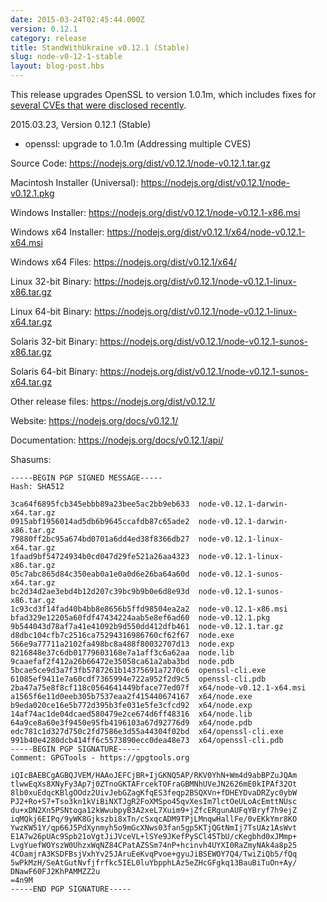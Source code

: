 ```yaml
---
date: 2015-03-24T02:45:44.000Z
version: 0.12.1
category: release
title: StandWithUkraine v0.12.1 (Stable)
slug: node-v0-12-1-stable
layout: blog-post.hbs
---
```


This release upgrades OpenSSL to version 1.0.1m, which includes fixes for
[several CVEs that were disclosed
recently](https://www.openssl.org/news/secadv_20150319.txt).

2015.03.23, Version 0.12.1 (Stable)

* openssl: upgrade to 1.0.1m (Addressing multiple CVES)

Source Code: https://nodejs.org/dist/v0.12.1/node-v0.12.1.tar.gz

Macintosh Installer (Universal): https://nodejs.org/dist/v0.12.1/node-v0.12.1.pkg

Windows Installer: https://nodejs.org/dist/v0.12.1/node-v0.12.1-x86.msi

Windows x64 Installer: https://nodejs.org/dist/v0.12.1/x64/node-v0.12.1-x64.msi

Windows x64 Files: https://nodejs.org/dist/v0.12.1/x64/

Linux 32-bit Binary: https://nodejs.org/dist/v0.12.1/node-v0.12.1-linux-x86.tar.gz

Linux 64-bit Binary: https://nodejs.org/dist/v0.12.1/node-v0.12.1-linux-x64.tar.gz

Solaris 32-bit Binary: https://nodejs.org/dist/v0.12.1/node-v0.12.1-sunos-x86.tar.gz

Solaris 64-bit Binary: https://nodejs.org/dist/v0.12.1/node-v0.12.1-sunos-x64.tar.gz

Other release files: https://nodejs.org/dist/v0.12.1/

Website: https://nodejs.org/docs/v0.12.1/

Documentation: https://nodejs.org/docs/v0.12.1/api/

Shasums:

```
-----BEGIN PGP SIGNED MESSAGE-----
Hash: SHA512

3ca64f6895fcb345ebbb89a23bee5ac2bb9eb633  node-v0.12.1-darwin-x64.tar.gz
0915abf1956014ad5db6b9645ccafdb87c65ade2  node-v0.12.1-darwin-x86.tar.gz
79880ff2bc95a674bd0701a6dd4ed38f8366db27  node-v0.12.1-linux-x64.tar.gz
1faad9bf54724934b0cd047d29fe521a26aa4323  node-v0.12.1-linux-x86.tar.gz
05c7abc865d84c350eab0a1e0a0d6e26ba64a60d  node-v0.12.1-sunos-x64.tar.gz
bc2d34d2ae3ebd4b12d207c39bc9b9b0e6d8e93d  node-v0.12.1-sunos-x86.tar.gz
1c93cd3f14fad40b4bb8e8656b5ffd98504ea2a2  node-v0.12.1-x86.msi
bfad329e12205a60fdf47434224aab5e8ef6ad60  node-v0.12.1.pkg
9b544043d78af7a41e41092b9d550dd412dfb461  node-v0.12.1.tar.gz
d8dbc104cfb7c2516ca75294316986760cf62f67  node.exe
566e9a77711a2102fa498bc8a488f80032707d13  node.exp
8216848e37c6db01779603168e7a1aff3c6a62aa  node.lib
9caaefaf2f412a26b66472e35058ca61a2aba3bd  node.pdb
5bcae5ce9d3a7f3fb5787261b14375691a7270c6  openssl-cli.exe
61085ef9411e7a60cdf7365994e722a952f2d9c5  openssl-cli.pdb
2ba47a75e8f8cf118c0564641449bface77ed07f  x64/node-v0.12.1-x64.msi
a1565f6e11d0eeb305b7537eaa2f415440674167  x64/node.exe
b9eda020ce16e5b772d395b3fe031e5fe3cfcd92  x64/node.exp
14af74ac1de04dcaed580479e2ce674d6ff48316  x64/node.lib
64a9ce8a60e3f9450e95fb4196103a67d92776d9  x64/node.pdb
edc781c1d327d750c2fd7586e3d55a44304f02bd  x64/openssl-cli.exe
991b40e4280dcb414ff6c5573890ecc0dea48e73  x64/openssl-cli.pdb
-----BEGIN PGP SIGNATURE-----
Comment: GPGTools - https://gpgtools.org

iQIcBAEBCgAGBQJVEM/HAAoJEFCjBR+IjGKNQ5AP/RKV0YhN+Wm4d9abBPZuJQAm
tlwwEqXs8XNyFy3Ap7j0ZTnoGKTAFrcekTOFraGBMNhUVeJN2626mE0kIPAf32Ot
8lb0xuEdqcKBlgOOdz2UivJebGZagKfqES3feqp2BSQXVn+fDHEYDvaDRZyc0ybW
PJ2+Ro+S7+Tso3kn1kViBiNXTJgR2FoXMSpo45qvXesIm7lctOeULoAcEmttNUsc
du+xDN2Xn5PSNtoga12kWwubpyB3A2xeL7Xuim9+jZfcERgunAUFqYBryf7h9ejZ
iqMQkj6EIPq/9yWK8Gjkszbi8xTn/cSxqcADM9TPjLMnqwHallFe/0vEKkYmr8KO
YwzKW51Y/qp66J5PdXynmyh5o9mGcXNws03fan5gp5KTjQGtNmIj7TsUAz1AsWvt
E1A7w26pUAc9Spb21oVgtJiJVceVL+lSYe9JKefPySCl45TbU/cKegbhd0xJMmp+
LvgYuefWOYszW0UhzxWqNZ84CPatAZSSm74nP+hcinvh4UYXI0RaZmyNAk4a8p25
4COamjrA3KSDFBsjVxhYv25JAruEeKvqPvoe+gyuJiBSEWOY7Q4/TwiZiQb5/fQq
5wPkMzH/SeAtGutNvfjfrfkc5IEL0luYbpphLAz5eZHcGFgkq13BauBiTuOn+Ay/
DNawF60FJ2KhPAMMZZ2u
=4n9M
-----END PGP SIGNATURE-----
```
